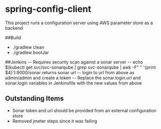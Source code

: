 # spring-config-client
This project runs a configuration server using AWS parameter store as a backend

##Build
- ./gradlew clean
- ./gradlew bootJar 

##Jenkins
-- Requires security scan against a sonar server
-- echo $(kubectl get svc/svc-sonarqube | grep svc-sonarqube | awk -F" " '{print $4}'):9000/sonar returns sonar url
-- login to url from above as admin/admin and create a token
-- Replace the sonar.login.url and sonar.login variables in Jenkinsfile with the new values from above
 
## Outstanding Items
- Sonar token and url should be provided from an external configuration store
- Removed jmeter steps since it was failing
